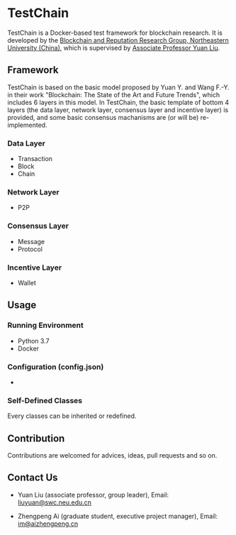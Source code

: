 # TestChain

TestChain is a Docker-based test framework for blockchain research. It is developed by the [Blockchain and Reputation Research Group, Northeastern University (China)](http://www.blockchain-neu.com), which is supervised by [Associate Professor Yuan Liu](http://faculty.neu.edu.cn/swc/liuyuan/).

## Framework

TestChain is based on the basic model proposed by Yuan Y. and Wang F.-Y. in their work "Blockchain: The State of the Art and Future Trends", which includes 6 layers in this model. In TestChain, the basic template of bottom 4 layers (the data layer, network layer, consensus layer and incentive layer) is provided, and some basic consensus machanisms are (or will be) re-implemented.

### Data Layer

* Transaction
* Block
* Chain

### Network Layer

* P2P

### Consensus Layer

* Message
* Protocol

### Incentive Layer

* Wallet

## Usage

### Running Environment

* Python 3.7
* Docker

### Configuration (config.json)

* 

### Self-Defined Classes

Every classes can be inherited or redefined.

## Contribution

Contributions are welcomed for advices, ideas, pull requests and so on.

## Contact Us

* Yuan Liu (associate professor, group leader), Email: liuyuan@swc.neu.edu.cn

* Zhengpeng Ai (graduate student, executive project manager), Email: im@aizhengpeng.cn
